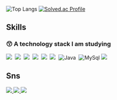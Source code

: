 <!-- ![Anurag's GitHub stats](https://github-readme-stats.vercel.app/api?username=MinsFuture&show_icons=dracula&theme=radical) -->
![Top Langs](https://github-readme-stats.vercel.app/api/top-langs/?username=MinsFuture&layout=compact&theme=dracula) [![Solved.ac Profile](http://mazassumnida.wtf/api/generate_badge?boj=helloaway)](https://solved.ac/helloaway)


## Skills
### 😙 A technology stack I am studying
<img src="https://img.shields.io/badge/springboot-00AF5C?style=for-the-badge&logo=springboot&logoColor=white"/>&nbsp;
<img src="https://img.shields.io/badge/springsecurity-6DB33F?style=for-the-badge&logo=springsecurity&logoColor=white"/>&nbsp;
<img src="https://img.shields.io/badge/docker-2496ED?style=for-the-badge&logo=docker&logoColor=white"/>&nbsp;
<img src="https://img.shields.io/badge/gradle-02303A?style=for-the-badge&logo=gradle&logoColor=white"/>&nbsp;
<img src="https://img.shields.io/badge/git-F05032?style=for-the-badge&logo=git&logoColor=white"/>&nbsp;
<img src="https://img.shields.io/badge/googlecloud-4285F4?style=for-the-badge&logo=googlecloud&logoColor=white"/>&nbsp;
![Java](https://img.shields.io/badge/Java-0071C5?style=for-the-badge&logo=intellijidea&logoColor=white)&nbsp;
![MySql](https://img.shields.io/badge/MySql-4479A1?style=for-the-badge&logo=mysql&logoColor=white)
<img src="https://img.shields.io/badge/redis-DC382D?style=for-the-badge&logo=redis&logoColor=white"/>&nbsp;


<!--  ### 📝 A technology stack I am studying
<img src="https://img.shields.io/badge/kubernetes-326CE5?style=for-the-badge&logo=kubernetes&logoColor=white"/>&nbsp; -->

## Sns
<p>
<a href="https://www.instagram.com/xxmin_0/" target="_blank"><img src="https://img.shields.io/badge/Instagram-E4405F?style=flat-square&logo=instagram&logoColor=white">
<a href="https://velog.io/@helloaway/posts" target="_blank"><img src="https://img.shields.io/badge/Velog-20C997?style=flat-square&logo=Velog&logoColor=white">
<a href="mailto:helloaway213@gmail.com" target="_blank"><img src="https://img.shields.io/badge/helloaway213@gmail.com-EA4335?style=flat-square&logo=gmail&logoColor=white">
</p>

